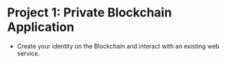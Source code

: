 # Project 1: Private Blockchain Application
- Create your identity on the Blockchain and interact with an existing web service.